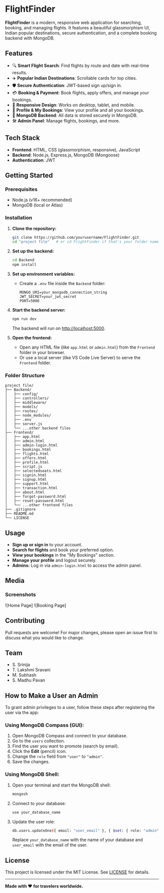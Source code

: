 # FlightFinder

**FlightFinder** is a modern, responsive web application for searching, booking, and managing flights. It features a beautiful glassmorphism UI, Indian popular destinations, secure authentication, and a complete booking backend with MongoDB.

## Features

- 🔍 **Smart Flight Search**: Find flights by route and date with real-time results.
- ✈️ **Popular Indian Destinations**: Scrollable cards for top cities.
- 🛡️ **Secure Authentication**: JWT-based sign up/sign in.
- 💳 **Booking & Payment**: Book flights, apply offers, and manage your bookings.
- 📱 **Responsive Design**: Works on desktop, tablet, and mobile.
- 🧑 **Profile & My Bookings**: View your profile and all your bookings.
- 🏦 **MongoDB Backend**: All data is stored securely in MongoDB.
- 🛠️ **Admin Panel**: Manage flights, bookings, and more.

## Tech Stack

- **Frontend**: HTML, CSS (glassmorphism, responsive), JavaScript
- **Backend**: Node.js, Express.js, MongoDB (Mongoose)
- **Authentication**: JWT

## Getting Started

### Prerequisites

- Node.js (v16+ recommended)
- MongoDB (local or Atlas)

### Installation

1. **Clone the repository:**
   ```sh
   git clone https://github.com/yourusername/FlightFinder.git
   cd "project file"   # or cd FlightFinder if that's your folder name
   ```

2. **Set up the backend:**
   ```sh
   cd Backend
   npm install
   ```

3. **Set up environment variables:**
   - Create a `.env` file inside the `Backend` folder:
     ```
     MONGO_URI=your_mongodb_connection_string
     JWT_SECRET=your_jwt_secret
     PORT=5000
     ```

4. **Start the backend server:**
   ```sh
   npm run dev
   ```
   The backend will run on [http://localhost:5000](http://localhost:5000).

5. **Open the frontend:**
   - Open any HTML file (like `app.html` or `admin.html`) from the `Frontend` folder in your browser.
   - Or use a local server (like VS Code Live Server) to serve the `Frontend` folder.

### Folder Structure

```
project file/
├── Backend/
│   ├── config/
│   ├── controllers/
│   ├── middleware/
│   ├── models/
│   ├── routes/
│   ├── node_modules/
│   ├── .env
│   ├── server.js
│   └── ...other backend files
├── Frontend/
│   ├── app.html
│   ├── admin.html
│   ├── admin-login.html
│   ├── bookings.html
│   ├── flights.html
│   ├── offers.html
│   ├── profile.html
│   ├── script.js
│   ├── selectedseats.html
│   ├── signin.html
│   ├── signup.html
│   ├── support.html
│   ├── transaction.html
│   ├── about.html
│   ├── forgot-password.html
│   ├── reset-password.html
│   └── ...other frontend files
├── .gitignore
├── README.md
└── LICENSE
```

## Usage

- **Sign up or sign in** to your account.
- **Search for flights** and book your preferred option.
- **View your bookings** in the "My Bookings" section.
- **Manage your profile** and logout securely.
- **Admins:** Log in via `admin-login.html` to access the admin panel.

## Media

### Screenshots

![Home Page]
![Booking Page]

## Contributing

Pull requests are welcome! For major changes, please open an issue first to discuss what you would like to change.

## Team

- S. Srinija
- T. Lakshmi Sravani
- M. Subhash
- S. Madhu Pavan

## How to Make a User an Admin

To grant admin privileges to a user, follow these steps after registering the user via the app:

### Using MongoDB Compass (GUI):
1. Open MongoDB Compass and connect to your database.
2. Go to the `users` collection.
3. Find the user you want to promote (search by email).
4. Click the **Edit** (pencil) icon.
5. Change the `role` field from `"user"` to `"admin"`.
6. Save the changes.

### Using MongoDB Shell:
1. Open your terminal and start the MongoDB shell:
   ```sh
   mongosh
   ```
2. Connect to your database:
   ```sh
   use your_database_name
   ```
3. Update the user role:
   ```sh
   db.users.updateOne({ email: "user_email" }, { $set: { role: "admin" } })
   ```
   Replace `your_database_name` with the name of your database and `user_email` with the email of the user.

## License

This project is licensed under the MIT License. See [LICENSE](LICENSE) for details.

---

**Made with ❤️ for travelers worldwide.**